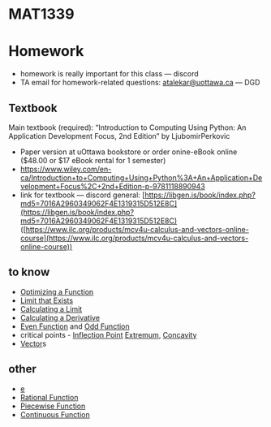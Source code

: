 # MAT1339

# Homework

- homework is really important for this class — discord
- TA email for homework-related questions: [atalekar@uottawa.ca](mailto:atalekar@uottawa.ca) — DGD

## Textbook

Main textbook (required): “Introduction to Computing Using Python: An Application Development Focus, 2nd Edition” by LjubomirPerkovic

- Paper version at uOttawa bookstore or order onine-eBook online ($48.00 or $17 eBook rental for 1 semester)
- https://www.wiley.com/en-ca/Introduction+to+Computing+Using+Python%3A+An+Application+Development+Focus%2C+2nd+Edition-p-9781118890943
- link for textbook — discord general: [https://libgen.is/book/index.php?md5=7016A2960349062F4E1319315D512E8C](https://libgen.is/book/index.php?md5=7016A2960349062F4E1319315D512E8C) ([https://www.ilc.org/products/mcv4u-calculus-and-vectors-online-course](https://www.ilc.org/products/mcv4u-calculus-and-vectors-online-course))

## to know

- [Optimizing a Function](Optimizing%20a%20Function%20ef535e7314a8400c986e777adc2bbdcb.md)
- [Limit that Exists](Limit%20that%20Exists%206a9c8aa5e455457ba848eb37d8d12bc7.md)
- [Calculating a Limit](Calculating%20a%20Limit%2084f495f6e6904e6cb73c63e83ee522e7.md)
- [Calculating a Derivative](Calculating%20a%20Derivative%208ee8cca8aa8f46749f2d88c898b8466d.md)
- [Even Function](Even%20Function%2069a253b5794d44f89a767ae7c4840006.md) and [Odd Function](Odd%20Function%20f725ec92250f430b9982629b75f7860a.md)
- critical points - [Inflection Point](Inflection%20Point%20018d0f66b0664d09a83dc7f0aa009242.md) [Extremum](Extremum%20b28f7c5907fb47adb037ca90b838c2db.md), [Concavity](Concavity%201fc95494a13a4e30b28e4b498d3cfd4c.md)
- [Vector](Vector%2003bf7859c4904ae6ae908ec0a06fe6c0.md)s

## other

- [e](e%201f4dd46f599c4052a0abd64f89f0c76e.md)
- [Rational Function](Rational%20Function%207e9aa1c92c1b4d76a8bca5706be9a56b.md)
- [Piecewise Function](Piecewise%20Function%2042163ed51aff4fc583cc7cfebb507524.md)
- [Continuous Function](Continuous%20Function%20c67f8524a2f840a8953cc31ff5af3734.md)